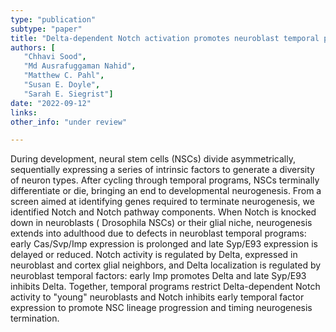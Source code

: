```yaml
---
type: "publication"
subtype: "paper"
title: "Delta-dependent Notch activation promotes neuroblast temporal patterning and timing of neurogenesis termination in Drosophila. -- Under review."
authors: [
   "Chhavi Sood",
   "Md Ausrafuggaman Nahid",
   "Matthew C. Pahl",
   "Susan E. Doyle",
   "Sarah E. Siegrist"]
date: "2022-09-12"
links:
other_info: "under review"  

---
```

During development, neural stem cells (NSCs) divide asymmetrically, sequentially
expressing a series of intrinsic factors to generate a diversity of neuron types. After
cycling through temporal programs, NSCs terminally differentiate or die, bringing an
end to developmental neurogenesis. From a screen aimed at identifying genes
required to terminate neurogenesis, we identified Notch and Notch pathway
components. When Notch is knocked down in neuroblasts ( Drosophila NSCs) or
their glial niche, neurogenesis extends into adulthood due to defects in neuroblast
temporal programs: early Cas/Svp/Imp expression is prolonged and late Syp/E93
expression is delayed or reduced. Notch activity is regulated by Delta, expressed in
neuroblast and cortex glial neighbors, and Delta localization is regulated by neuroblast
temporal factors: early Imp promotes Delta and late Syp/E93 inhibits Delta. Together,
temporal programs restrict Delta-dependent Notch activity to "young" neuroblasts and
Notch inhibits early temporal factor expression to promote NSC lineage progression
and timing neurogenesis termination.